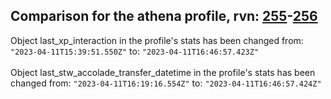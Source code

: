 ## Comparison for the athena profile, rvn: [255](https://github.com/PRO100KatYT/FortniteProfileRevisions/tree/main/profiles/athena/255%20athena.json)-[256](https://github.com/PRO100KatYT/FortniteProfileRevisions/tree/main/profiles/athena/256%20athena.json)

Object last_xp_interaction in the profile's stats has been changed from: `"2023-04-11T15:39:51.550Z"` to: `"2023-04-11T16:46:57.423Z"`
<br><br>
Object last_stw_accolade_transfer_datetime in the profile's stats has been changed from: `"2023-04-11T16:19:16.554Z"` to: `"2023-04-11T16:46:57.424Z"`
<br><br>
